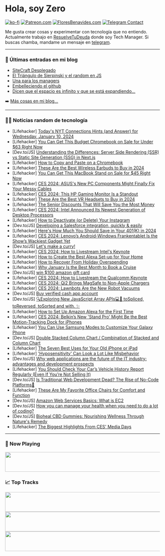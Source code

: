 # Hola, soy Zero

[![ko-fi](https://ko-fi.com/img/githubbutton_sm.svg)](https://ko-fi.com/J3J4N0LUK)
[![Patreon.com](https://img.shields.io/endpoint.svg?url=https%3A%2F%2Fshieldsio-patreon.vercel.app%2Fapi%3Fusername%3Dzerodragon%26type%3Dpatrons&style=for-the-badge)](https://patreon.com/zerodragon)
[![FloresBenavides.com](https://img.shields.io/website?down_message=oops&label=MiBlog&style=for-the-badge&up_message=online&url=https%3A%2F%2Ffloresbenavides.com)](https://floresbenavides.com)
[![Telegram Contact](https://img.shields.io/badge/escr%C3%ADbeme-ZeroDragon-%2326A5E4?style=for-the-badge&logo=telegram)](https://t.me/zerodragon)

Me gusta crear cosas y experimentar con tecnología que no entiendo.
Actualmente trabajo en [ResuelveTuDeuda](http://github.com/resuelve) donde soy Tech Manager.
Si buscas chamba, mandame un mensaje en [telegram](https://t.me/zerodragon).

---

### 📕 Últimas entradas en mi blog
<!-- BLOG-POST-LIST:START -->
- [SiteCraft Desplegado](https://floresbenavides.com/sitecraft-desplegado/)
- [El Triángulo de Sierpinski y el random en JS](https://floresbenavides.com/el-triangulo-de-sierpinski-y-el-random-en-js/)
- [Una para los managers](https://floresbenavides.com/una-para-los-managers/)
- [Embelleciendo el github](https://floresbenavides.com/embelleciendo-el-github/)
- [Dicen que el espacio es infinito y que se está expandiendo…](https://floresbenavides.com/dicen-que-el-espacio-es-infinito-y-que-se-esta-expandiendo/)
<!-- BLOG-POST-LIST:END -->

➡️ [Más cosas en mi blog...](https://floresbenavides.com)

---

### 👨‍💻 Noticias random de tecnología
<!-- TECH-POSTS:START -->
- [Lifehacker] [Today&#39;s NYT Connections Hints &lpar;and Answer&rpar; for Wednesday, January 10, 2024](https://lifehacker.com/entertainment/nyt-connections-answer-today-january-10-2024)
- [Lifehacker] [You Can Get This Budget Chromebook on Sale for Under $63 Right Now](https://lifehacker.com/tech/hp-chromebook-sale)
- [Dev.to/JS] [Understanding the Differences: Server Side Rendering &lpar;SSR&rpar; vs Static Site Generation &lpar;SSG&rpar; in Next.js](https://dev.to/lexyerresta/understanding-the-differences-server-side-rendering-ssr-vs-static-site-generation-ssg-in-nextjs-27cg)
- [Lifehacker] [How to Copy and Paste on a Chromebook](https://lifehacker.com/tech/how-to-copy-and-paste-on-a-chromebook)
- [Lifehacker] [These Are the Best Wireless Earbuds to Buy in 2024](https://lifehacker.com/tech/best-wireless-earbuds)
- [Lifehacker] [You Can Get This MacBook Stand on Sale for $45 Right Now](https://lifehacker.com/tech/elevate-macbook-stand-sale)
- [Lifehacker] [CES 2024: ASUS&#39;s New PC Components Might Finally Fix Your Messy Cables](https://lifehacker.com/tech/asus-reveals-new-btf-pc-components)
- [Lifehacker] [CES 2024: This HP Gaming Monitor Is a Standout](https://lifehacker.com/tech/this-hp-monitor-is-one-of-my-favorite-from-ces-2024)
- [Lifehacker] [These Are the Best VR Headsets to Buy in 2024](https://lifehacker.com/tech/best-vr-headsets-for-2024)
- [Lifehacker] [The Senior Discounts That Will Save You the Most Money](https://lifehacker.com/money/best-senior-discounts)
- [Lifehacker] [CES 2024: Intel Announced Its Newest Generation of Desktop Processors](https://lifehacker.com/tech/ces-2024-intel-unveils-14th-gen-desktop-processors)
- [Lifehacker] [How to Deactivate &lpar;or Delete&rpar; Your Instagram](https://lifehacker.com/tech/how-to-deactivate-or-delete-your-instagram)
- [Dev.to/JS] [Developing a Salesforce integration, quickly &amp; easily](https://dev.to/alloyautomation/developing-a-salesforce-integration-quickly-easily-1m4a)
- [Lifehacker] [Here&#39;s How Much You Should Save in Your 401&lpar;K&rpar; in 2024](https://lifehacker.com/money/how-much-you-should-save-in-your-401k-in-2024)
- [Lifehacker] [CES 2024: Lenovo’s Android-Windows Frankentablet Is the Show’s Wackiest Gadget Yet](https://lifehacker.com/tech/lenovo-android-windows-frankentablet-ces-2024)
- [Dev.to/JS] [Let&#39;s make a curry!](https://dev.to/saksham-malhotra/lets-make-a-curry-426k)
- [Lifehacker] [CES 2024: How to Livestream Intel&#39;s Keynote](https://lifehacker.com/tech/ces-2024-intel-keynote)
- [Lifehacker] [How to Create the Best Alexa Set-up for Your Home](https://lifehacker.com/tech/best-ways-to-set-up-alexa-for-your-home)
- [Lifehacker] [How to Recover From Holiday Overspending](https://lifehacker.com/money/how-to-recover-from-holiday-overspending)
- [Lifehacker] [Why January Is the Best Month to Book a Cruise](https://lifehacker.com/travel/best-time-to-book-cruise)
- [Dev.to/JS] [win $100 amazon gift card](https://dev.to/rasel1212/win-100-amazon-gift-card-4m9j)
- [Lifehacker] [CES 2024: How to Livestream the Qualcomm Keynote](https://lifehacker.com/tech/qualcomm-keynote-ces-2024)
- [Lifehacker] [CES 2024: Qi2 Brings MagSafe to Non-Apple Chargers](https://lifehacker.com/tech/ces-2024-qi2-magsafe-chargers)
- [Lifehacker] [CES 2024: Lawnbots Are the New Robot Vacuums](https://lifehacker.com/tech/robot-lawnmowers-at-ces-2024)
- [Dev.to/JS] [Buy verified cash app account](https://dev.to/hizjjssbs/buy-verified-cash-app-account-299h)
- [Dev.to/JS] [🔍Exploring New JavaScript Array APIs💻🧩 toSpliced, toReversed, toSorted and with. ✨](https://dev.to/ghiobi/exploring-new-javascript-array-apis-tospliced-toreversed-tosorted-4ef9)
- [Lifehacker] [How to Set Up Amazon Alexa for the First Time](https://lifehacker.com/tech/how-to-set-up-amazon-alexa-for-the-first-time)
- [Lifehacker] [CES 2024: Belkin’s New &#39;Stand Pro&#39; Might Be the Best Motion-Tracking Dock for iPhones](https://lifehacker.com/tech/belkin-iphone-stand-pro-announcement)
- [Lifehacker] [You Can Use Samsung Modes to Customize Your Galaxy Phone](https://lifehacker.com/tech/samsung-galaxy-modes)
- [Dev.to/JS] [Double Stacked Column Chart / Combination of Stacked and Column Chart](https://dev.to/sarah_ba4/double-stacked-column-chart-combination-of-stacked-and-column-chart-4f1)
- [Lifehacker] [The Seven Best Uses for Your Old iPhone or iPad](https://lifehacker.com/tech/uses-for-old-iphone-ipad)
- [Lifehacker] [&#39;Hyposensitivity&#39; Can Look a Lot Like Misbehavior](https://lifehacker.com/family/what-is-hyposensitivity)
- [Dev.to/JS] [Why web applications are the future of the IT industry: advantages and development prospects](https://dev.to/sparkouttech/why-web-applications-are-the-future-of-the-it-industry-advantages-and-development-prospects-47il)
- [Lifehacker] [You Should Check Your Car’s Vehicle History Report Regularly &lpar;Even If You’re Not Selling It&rpar;](https://lifehacker.com/money/why-you-should-check-your-cars-vehicle-history-report)
- [Dev.to/JS] [Is Traditional Web Development Dead? The Rise of No-Code Platforms🧐](https://dev.to/zanepearton/is-traditional-web-development-dead-the-rise-of-no-code-platforms-3o8c)
- [Lifehacker] [These Are My Favorite Office Chairs for Comfort and Function](https://lifehacker.com/work/the-best-office-chairs-for-every-persons-needs)
- [Dev.to/JS] [Amazon Web Services Basics: What is EC2](https://dev.to/cristuker/amazon-web-services-basics-what-is-ec2-3aa2)
- [Dev.to/JS] [How you can manage your health when you need to do a lot of coding?](https://dev.to/healthwiibes/how-you-can-manage-your-health-when-you-need-to-do-a-lot-of-coding-20ek)
- [Dev.to/JS] [Bioheal CBD Gummies: Nourishing Wellness Through Nature&#39;s Remedy](https://dev.to/gummieshealthcare/bioheal-cbd-gummies-nourishing-wellness-through-natures-remedy-1jo8)
- [Lifehacker] [The Biggest Highlights From CES&#39; Media Days](https://lifehacker.com/tech/the-best-highlights-from-ces-media-days)<!-- TECH-POSTS:END -->

---

### 🎵 Now Playing
<a href="https://spotify-now-playing-dun.vercel.app/now-playing?open"><img src="https://spotify-now-playing-dun.vercel.app/now-playing" width="540" height="64"></a>

### 📈 Top Tracks
<a href="https://spotify-now-playing-dun.vercel.app/top-tracks?i=1&open"><img src="https://spotify-now-playing-dun.vercel.app/top-tracks?i=1" width="540" height="64"></a>
<a href="https://spotify-now-playing-dun.vercel.app/top-tracks?i=2&open"><img src="https://spotify-now-playing-dun.vercel.app/top-tracks?i=2" width="540" height="64"></a>
<a href="https://spotify-now-playing-dun.vercel.app/top-tracks?i=3&open"><img src="https://spotify-now-playing-dun.vercel.app/top-tracks?i=3" width="540" height="64"></a>
